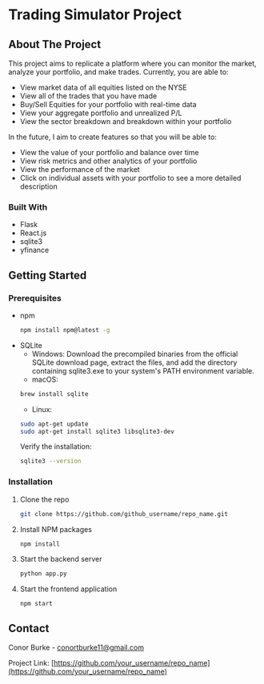 # Trading Simulator Project

<!-- ABOUT THE PROJECT -->
## About The Project

This project aims to replicate a platform where you can monitor the market, analyze your portfolio, and make trades. 
Currently, you are able to:
* View market data of all equities listed on the NYSE
* View all of the trades that you have made
* Buy/Sell Equities for your portfolio with real-time data
* View your aggregate portfolio and unrealized P/L
* View the sector breakdown and breakdown within your portfolio

In the future, I aim to create features so that you will be able to:
* View the value of your portfolio and balance over time
* View risk metrics and other analytics of your portfolio
* View the performance of the market
* Click on individual assets with your portfolio to see a more detailed description

### Built With

* Flask
* React.js
* sqlite3
* yfinance


<!-- GETTING STARTED -->
## Getting Started

### Prerequisites
* npm
  ```sh
  npm install npm@latest -g
  ```
* SQLite
    * Windows: Download the precompiled binaries from the official SQLite download page, extract the files, and add the directory containing sqlite3.exe to your system's PATH environment variable.
    * macOS:
    ```sh
    brew install sqlite
    ```
    * Linux:
    ```sh
    sudo apt-get update
    sudo apt-get install sqlite3 libsqlite3-dev
    ```
    Verify the installation:
    ```sh
    sqlite3 --version
    ```

### Installation
1. Clone the repo
   ```sh
   git clone https://github.com/github_username/repo_name.git
   ```
2. Install NPM packages
   ```sh
   npm install
   ```
3. Start the backend server
    ```sh
    python app.py
    ```
4. Start the frontend application
    ```
    npm start
    ```

<!-- CONTACT -->
## Contact

Conor Burke - conortburke11@gmail.com

Project Link: [https://github.com/your_username/repo_name](https://github.com/your_username/repo_name)
